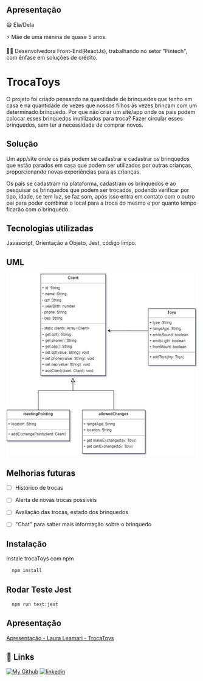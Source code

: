 
## Apresentação

😄 Ela/Dela

⚡️ Mãe de uma menina de quase 5 anos.

👩‍💻 Desenvolvedora Front-End(ReactJs), trabalhando no setor "Fintech", com ênfase em soluções de crédito.


# TrocaToys

O projeto foi criado pensando na quantidade de brinquedos que tenho em casa e na quantidade de vezes que nossos filhos às vezes brincam com um determinado brinquedo.
Por que não criar um site/app onde os pais podem colocar esses brinquedos inutilizados para troca? Fazer circular esses brinquedos, sem ter a necessidade de comprar novos.


## Solução

Um app/site onde os pais podem se cadastrar e cadastrar os brinquedos que estão parados em casa que podem ser utilizados por outras crianças, proporcionando novas experiências para as crianças.

Os pais se cadastram na plataforma, cadastram os brinquedos e ao pesquisar os brinquedos que podem ser trocados, podendo verificar por tipo, idade, se tem luz, se faz som, após isso entra em contato com o outro pai para poder combinar o local para a troca do mesmo e por quanto  tempo ficarão com o brinquedo.
## Tecnologias utilizadas

Javascript, Orientação a Objeto, Jest, código limpo.

## UML


![UML](./Diagrama-TrocaToys.jpg?raw=true)


## Melhorias futuras

- [ ]  Histórico de trocas
- [ ]  Alerta de novas trocas possíveis
- [ ]  Avaliação das trocas, estado dos brinquedos
- [ ]  "Chat" para saber mais informação sobre o brinquedo


## Instalação

Instale trocaToys com npm

```bash
  npm install
```

## Rodar Teste Jest

```bash
  npm run test:jest
```
## Apresentação



[Apresentação - Laura Leamari - TrocaToys](https://docs.google.com/presentation/d/13BsrvUL0togXAdkA84hTJnq2_twGDV4hWuMbvlrZELI/edit?usp=sharing)


## 🔗 Links
[![My Github](https://img.shields.io/badge/my_portfolio-000?style=for-the-badge&logo=ko-fi&logoColor=white)](https://github.com/lauraleamari)
[![linkedin](https://img.shields.io/badge/linkedin-0A66C2?style=for-the-badge&logo=linkedin&logoColor=white)](https://www.linkedin.com/in/lauraleamari/)